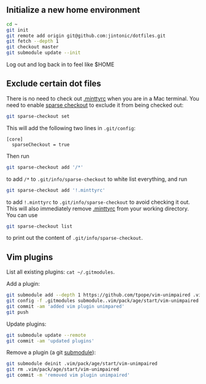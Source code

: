 ## Initialize a new home environment

```sh
cd ~
git init
git remote add origin git@github.com:jintonic/dotfiles.git
git fetch --depth 1
git checkout master
git submodule update --init
```

Log out and log back in to feel like \$HOME

## Exclude certain dot files

There is no need to check out [.minttyrc](.minttyrc) when you are in a Mac terminal. You need to enable [sparse checkout](https://git-scm.com/docs/git-sparse-checkout) to exclude it from being checked out:

```sh
git sparse-checkout set
```

This will add the following two lines in `.git/config`:

```
[core]
  sparseCheckout = true
```

Then run

```sh
git sparse-checkout add '/*'
```

to add `/*` to `.git/info/sparse-checkout` to white list everything, and run

```sh
git sparse-checkout add '!.minttyrc'
```

to add `!.minttyrc` to `.git/info/sparse-checkout` to avoid checking it out. This will also immediately remove [.minttyrc](.minttyrc) from your working directory. You can use

```sh
git sparse-checkout list
```

to print out the content of `.git/info/sparse-checkout`.

## Vim plugins

List all existing plugins: `cat ~/.gitmodules`.

Add a plugin:
```sh
git submodule add --depth 1 https://github.com/tpope/vim-unimpaired .vim/pack/age/start/vim-unimpaired
git config -f .gitmodules submodule..vim/pack/age/start/vim-unimpaired.shallow true
git commit -am 'added vim plugin unimpared'
git push
```

Update plugins:
```sh
git submodule update --remote
git commit -am 'updated plugins'
```

Remove a plugin (a git [submodule][]):
```sh
git submodule deinit .vim/pack/age/start/vim-unimpaired
git rm .vim/pack/age/start/vim-unimpaired
git commit -m 'removed vim plugin unimpaired'
```

[submodule]: https://stackoverflow.com/questions/1260748/how-do-i-remove-a-submodule
